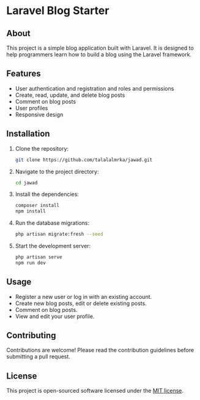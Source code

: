 # Laravel Blog Starter

## About

This project is a simple blog application built with Laravel. It is designed to help programmers learn how to build a blog using the Laravel framework.

## Features

- User authentication and registration and roles and permissions
- Create, read, update, and delete blog posts
- Comment on blog posts
- User profiles
- Responsive design

## Installation

1. Clone the repository:
    ```sh
    git clone https://github.com/talalalmrka/jawad.git
    ```
2. Navigate to the project directory:
    ```sh
    cd jawad
    ```
3. Install the dependencies:
    ```sh
    composer install
    npm install
    ```
4. Run the database migrations:
    ```sh
    php artisan migrate:fresh --seed
    ```
5. Start the development server:
    ```sh
    php artisan serve
    npm run dev
    ```

## Usage

- Register a new user or log in with an existing account.
- Create new blog posts, edit or delete existing posts.
- Comment on blog posts.
- View and edit your user profile.

## Contributing

Contributions are welcome! Please read the contribution guidelines before submitting a pull request.

## License

This project is open-sourced software licensed under the [MIT license](https://opensource.org/licenses/MIT).